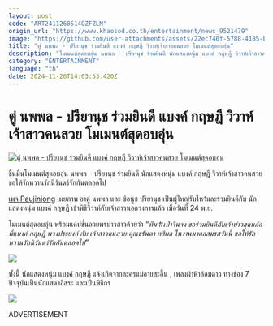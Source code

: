```yaml
---
layout: post
code: "ART2411260514OZFZLM"
origin_url: "https://www.khaosod.co.th/entertainment/news_9521479"
image: "https://github.com/user-attachments/assets/22ec740f-5788-4185-b3b7-04afc24c0489"
title: "ตู่ นพพล - ปรียานุช ร่วมยินดี แบงค์ กฤษฎี วิวาห์เจ้าสาวคนสวย โมเมนต์สุดอบอุ่น"
description: "โมเมนต์สุดอบอุ่น นพพล - ปรียานุช ร่วมยินดี นักแสดงหนุ่ม แบงค์ กฤษฎี วิวาห์เจ้าสาวคนสวย ขอให้รักหวานรักนิรันดร์รักกันตลอดไปเพจ Paujinjong เผยภาพ อาตู่ นพพล"
category: "ENTERTAINMENT"
language: "th"
date: 2024-11-26T14:03:53.420Z
---
```


# ตู่ นพพล - ปรียานุช ร่วมยินดี แบงค์ กฤษฎี วิวาห์เจ้าสาวคนสวย โมเมนต์สุดอบอุ่น

[![ตู่ นพพล - ปรียานุช ร่วมยินดี แบงค์ กฤษฎี วิวาห์เจ้าสาวคนสวย โมเมนต์สุดอบอุ่น](https://www.khaosod.co.th/wpapp/uploads/2024/11/bankweddingnoppolnuch2611679998.jpg "ตู่ นพพล - ปรียานุช ร่วมยินดี แบงค์ กฤษฎี วิวาห์เจ้าสาวคนสวย โมเมนต์สุดอบอุ่น")](https://www.khaosod.co.th/wpapp/uploads/2024/11/bankweddingnoppolnuch2611679998.jpg)

ชื่นมื่นโมเมนต์สุดอบอุ่น นพพล – ปรียานุช ร่วมยินดี นักแสดงหนุ่ม แบงค์ กฤษฎี วิวาห์เจ้าสาวคนสวย ขอให้รักหวานรักนิรันดร์รักกันตลอดไป

[เพจ Paujinjong](https://www.facebook.com/@paujinjongofficial?locale=th_TH) เผยภาพ อาตู่ นพพล และ ซ้อนุช ปรียานุช เป็นผู้ใหญ่รับไหว้และร่วมยินดีกับ นักแสดงหนุ่ม แบงค์ กฤษฎี เข้าพิธีวิวาห์กับเจ้าสาวนอกวงการแล้ว เมื่อวันที่ 24 พ.ย.

โมเมนต์สุดอบอุ่น พร้อมแคปชั่นอวยพรบ่าวสาวด้วยว่า _“ทีม #เป่าจินจง ขอร่วมยินดีกับเจ้าบ่าวสุดหล่อ พี่แบงค์ กฤษฎี พวงประยงค์ กับ เจ้าสาวคนสวย คุณชรันดา กสิผล ในงานมงคลสมรสวันนี้ ขอให้รักหวานรักนิรันดร์รักกันตลอดไป”_

[![](https://www.khaosod.co.th/wpapp/uploads/2024/11/bankweddingnoppolnuch2611671.jpg)](https://www.khaosod.co.th/wpapp/uploads/2024/11/bankweddingnoppolnuch2611671.jpg)

ทั้งนี้ นักแสดงหนุ่ม แบงค์ กฤษฎี แจ้งเกิดจากละครแม่อายสะอื้น , เพลงผ้าฟ้าล้อมดาว ทางช่อง 7 ปัจจุบันเป็นนักแสดงอิสระ และเป็นพิธีกร

[![](https://www.khaosod.co.th/wpapp/uploads/2024/11/bankweddingnoppolnuch2611672.jpg)](https://www.khaosod.co.th/wpapp/uploads/2024/11/bankweddingnoppolnuch2611672.jpg)

ADVERTISEMENT